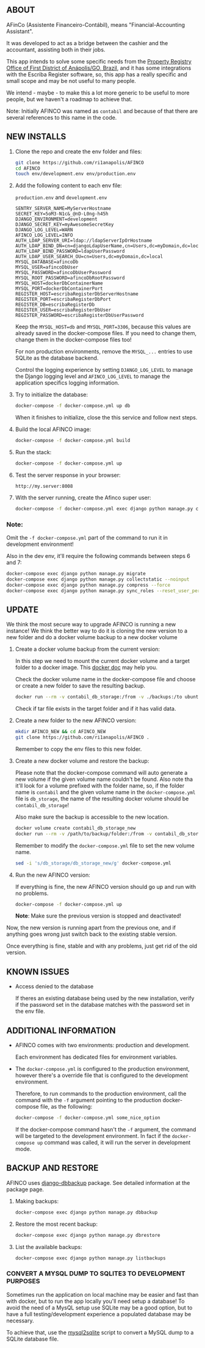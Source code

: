 ## ABOUT

AFinCo (Assistente Financeiro-Contábil), means "Financial-Accounting Assistant".

It was developed to act as a bridge between the cashier and the accountant, assisting both in their jobs.

This app intends to solve some specific needs from the [Property Registry Office of First District of Anápolis/GO, Brazil](https://ri1anapolis.com.br), and it has some integrations with the Escriba Register software, so, this app has a really specific and small scope and may be not useful to many people.

We intend - maybe - to make this a lot more generic to be useful to more people, but we haven't a roadmap to achieve that.

Note: Initially AFINCO was named as `contabil` and because of that there are several references to this name in the code.

## NEW INSTALLS

1. Clone the repo and create the env folder and files:

   ```bash
   git clone https://github.com/ri1anapolis/AFINCO
   cd AFINCO
   touch env/development.env env/production.env
   ```

2. Add the following content to each env file:

   `production.env` and `development.env`

   ```env
   SENTRY_SERVER_NAME=MyServerHostname
   SECRET_KEY=5oM3-N1c&_@nD-L0ng-h45h
   DJANGO_ENVIRONMENT=development
   DJANGO_SECRET_KEY=myAwesomeSecretKey
   DJANGO_LOG_LEVEL=WARN
   AFINCO_LOG_LEVEL=INFO
   AUTH_LDAP_SERVER_URI=ldap://ldapServerIpOrHostname
   AUTH_LDAP_BIND_DN=cn=djangoLdapUserName,cn=Users,dc=myDomain,dc=local
   AUTH_LDAP_BIND_PASSWORD=ldapUserPassword
   AUTH_LDAP_USER_SEARCH_OU=cn=Users,dc=myDomain,dc=local
   MYSQL_DATABASE=afincoDb
   MYSQL_USER=afincoDbUser
   MYSQL_PASSWORD=afincoDbUserPassword
   MYSQL_ROOT_PASSWORD=afincoDbRootPassword
   MYSQL_HOST=dockerDbContainerName
   MYSQL_PORT=dockerDbContainerPort
   REGISTER_HOST=escribaRegisterDbServerHostname
   REGISTER_PORT=escribaRegisterDbPort
   REGISTER_DB=escribaRegisterDb
   REGISTER_USER=escribaRegisterDbUser
   REGISTER_PASSWORD=escribaRegisterDbUserPassword
   ```

   Keep the `MYSQL_HOST=db` and `MYSQL_PORT=3306`, because this values are already saved in the docker-compose files. If you need to change them, change them in the docker-compose files too!

   For non production environments, remove the `MYSQL_...` entries to use SQLite as the database backend.

   Control the logging experience by setting `DJANGO_LOG_LEVEL` to manage the Django logging level and `AFINCO_LOG_LEVEL` to manage the application specifics logging information.

3. Try to initialize the database:

   ```bash
   docker-compose -f docker-compose.yml up db
   ```

   When it finishes to initialize, close the this service and follow next steps.

4. Build the local AFINCO image:

   ```bash
   docker-compose -f docker-compose.yml build
   ```

5. Run the stack:

   ```bash
   docker-compose -f docker-compose.yml up
   ```

6. Test the server response in your browser:

   ```http
   http://my.server:8008
   ```

7. With the server running, create the Afinco super user:
   ```bash
   docker-compose -f docker-compose.yml exec django python manage.py createsuperuser
   ```

### Note:

Omit the `-f docker-compose.yml` part of the command to run it in development environment!

Also in the dev env, it'll require the following commands between steps 6 and 7:

```bash
docker-compose exec django python manage.py migrate
docker-compose exec django python manage.py collectstatic --noinput
docker-compose exec django python manage.py compress --force
docker-compose exec django python manage.py sync_roles --reset_user_permissions
```

## UPDATE

We think the most secure way to upgrade AFINCO is running a new instance! We think the better way to do it is cloning the new version to a new folder and do a docker volume backup to a new docker volume

1. Create a docker volume backup from the current version:

   In this step we need to mount the current docker volume and a target folder to a docker image. This [docker doc](https://docs.docker.com/storage/volumes/#backup-a-container) may help you.

   Check the docker volume name in the docker-compose file and choose or create a new folder to save the resulting backup.

   ```bash
   docker run --rm -v contabil_db_storage:/from -v ./backups:/to ubuntu bash -c "cd /from && tar -cvf /to/backup.tar ."
   ```

   Check if tar file exists in the target folder and if it has valid data.

2. Create a new folder to the new AFINCO version:

   ```bash
   mkdir AFINCO_NEW && cd AFINCO_NEW
   git clone https://github.com/ri1anapolis/AFINCO .
   ```

   Remember to copy the env files to this new folder.

3. Create a new docker volume and restore the backup:

   Please note that the docker-compose command will auto generate a new volume if the given volume name couldn't be found. Also note tha it'll look for a volume prefixed with the folder name, so, if the folder name is `contabil` and the given volume name in the `docker-compose.yml` file is `db_storage`, the name of the resulting docker volume should be `contabil_db_storage`!

   Also make sure the backup is accessible to the new location.

   ```bash
   docker volume create contabil_db_storage_new
   docker run --rm -v /path/to/backup/folder:/from -v contabil_db_storage_new:/to ubuntu -c "cd /to && tar -xvf /from/backup.tar --strip 1"
   ```

   Remember to modify the `docker-compose.yml` file to set the new volume name.

   ```bash
   sed -i 's/db_storage/db_storage_new/g' docker-compose.yml
   ```

4. Run the new AFINCO version:

   If everything is fine, the new AFINCO version should go up and run with no problems.

   ```bash
   docker-compose -f docker-compose.yml up
   ```

   **Note**: Make sure the previous version is stopped and deactivated!

Now, the new version is running apart from the previous one, and if anything goes wrong just switch back to the existing stable version.

Once everything is fine, stable and with any problems, just get rid of the old version.

## KNOWN ISSUES

- Access denied to the database

  If theres an existing database being used by the new installation, verify if the password set in the database matches with the password set in the env file.

## ADDITIONAL INFORMATION

- AFINCO comes with two environments: production and development.

  Each environment has dedicated files for environment variables.

- The `docker-compose.yml` is configured to the production environment, however there's a override file that is configured to the development environment.

  Therefore, to run commands to the production environment, call the command with the `-f` argument pointing to the production docker-compose file, as the following:

  ```bash
  docker-compose -f docker-compose.yml some_nice_option
  ```

  If the docker-compose command hasn't the `-f` argument, the command will be targeted to the development environment.
  In fact if the `docker-compose up` command was called, it will run the server in development mode.

## BACKUP AND RESTORE

AFINCO uses [django-dbbackup](https://github.com/django-dbbackup/django-dbbackup) package. See detailed information at the package page.

1. Making backups:

   ```bash
   docker-compose exec django python manage.py dbbackup
   ```

2. Restore the most recent backup:
   ```bash
   docker-compose exec django python manage.py dbrestore
   ```
3. List the available backups:
   ```bash
   docker-compose exec django python manage.py listbackups
   ```

### CONVERT A MYSQL DUMP TO SQLITE3 TO DEVELOPMENT PURPOSES

Sometimes run the application on local machine may be easier and fast than with docker, but to run the app locally you'll need setup a database!
To avoid the need of a MysQL setup use SQLite may be a good option, but to have a full testing/development experience a populated database may be necessary.

To achieve that, use the [mysql2sqlite](https://github.com/dumblob/mysql2sqlite) script to convert a MySQL dump to a SQLite database file.
